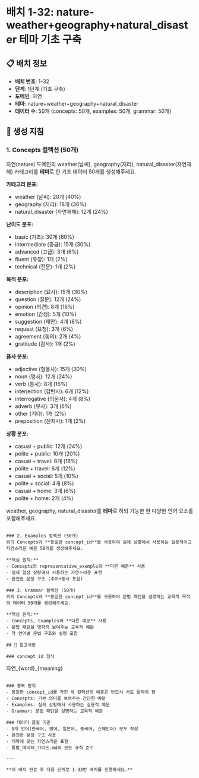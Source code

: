 # 배치 1-32: nature-weather+geography+natural_disaster 테마 기초 구축

## 📋 배치 정보
- **배치 번호**: 1-32
- **단계**: 1단계 (기초 구축)
- **도메인**: 자연
- **테마**: nature+weather+geography+natural_disaster
- **데이터 수**: 50개 (concepts: 50개, examples: 50개, grammar: 50개)

## 🎯 생성 지침

### 1. Concepts 컬렉션 (50개)
자연(nature) 도메인의 weather(날씨), geography(지리), natural_disaster(자연재해) 카테고리를 **테마**로 한 기초 데이터 50개를 생성해주세요.

**카테고리 분포:**
- weather (날씨): 20개 (40%)
- geography (지리): 18개 (36%)
- natural_disaster (자연재해): 12개 (24%)

**난이도 분포:**
- basic (기초): 30개 (60%)
- intermediate (중급): 15개 (30%)
- advanced (고급): 3개 (6%)
- fluent (유창): 1개 (2%)
- technical (전문): 1개 (2%)

**목적 분포:**
- description (묘사): 15개 (30%)
- question (질문): 12개 (24%)
- opinion (의견): 8개 (16%)
- emotion (감정): 5개 (10%)
- suggestion (제안): 4개 (8%)
- request (요청): 3개 (6%)
- agreement (동의): 2개 (4%)
- gratitude (감사): 1개 (2%)

**품사 분포:**
- adjective (형용사): 15개 (30%)
- noun (명사): 12개 (24%)
- verb (동사): 8개 (16%)
- interjection (감탄사): 6개 (12%)
- interrogative (의문사): 4개 (8%)
- adverb (부사): 3개 (6%)
- other (기타): 1개 (2%)
- preposition (전치사): 1개 (2%)

**상황 분포:**
- casual + public: 12개 (24%)
- polite + public: 10개 (20%)
- casual + travel: 8개 (16%)
- polite + travel: 6개 (12%)
- casual + social: 5개 (10%)
- polite + social: 4개 (8%)
- casual + home: 3개 (6%)
- polite + home: 2개 (4%)

weather, geography, natural_disaster를 **테마**로 하되 가능한 한 다양한 언어 요소를 포함해주세요.

```

### 2. Examples 컬렉션 (50개)
위의 Concepts와 **동일한 concept_id**를 사용하여 실제 상황에서 사용하는 실용적이고 자연스러운 예문 50개를 생성해주세요.

**핵심 원칙:**
- Concepts의 representative_example과 **다른 예문** 사용
- 실제 일상 상황에서 사용하는 자연스러운 표현
- 완전한 문장 구조 (주어+동사 포함)

### 3. Grammar 컬렉션 (50개)
위의 Concepts와 **동일한 concept_id**를 사용하여 문법 패턴을 설명하는 교육적 목적의 데이터 50개를 생성해주세요.

**핵심 원칙:**
- Concepts, Examples와 **다른 예문** 사용
- 문법 패턴을 명확히 보여주는 교육적 예문
- 각 언어별 문법 구조와 설명 포함

## 📝 참고사항

### concept_id 형식
```
자연_{word}_{meaning}
```

### 중복 방지
- 동일한 concept_id를 가진 세 컬렉션의 예문은 반드시 서로 달라야 함
- Concepts: 기본 의미를 보여주는 간단한 예문
- Examples: 실제 상황에서 사용하는 실용적 예문  
- Grammar: 문법 패턴을 설명하는 교육적 예문

### 데이터 품질 기준
- 5개 언어(한국어, 영어, 일본어, 중국어, 스페인어) 모두 작성
- 완전한 문장 구조 사용
- 테마에 맞는 자연스러운 표현
- 통합_데이터_가이드.md의 모든 규칙 준수

---

**이 배치 완료 후 다음 단계로 1-33번 배치를 진행하세요.**